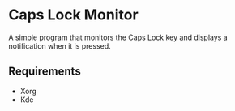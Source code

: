 # Caps Lock Monitor

A simple program that monitors the Caps Lock key and displays a notification when it is pressed.

## Requirements

- Xorg
- Kde
